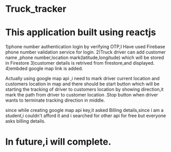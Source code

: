 # Truck_tracker
# This application built using reactjs
1)phone number authentication login by verifying OTP,I Have used Firebase phone number validation service for login.
2)Truck driver can add customer name ,phone number,location mark(latitude,longitude) which will be stored in Firestore
3)customer details is retrived from firestore,and displayed.
4)embded google map link is added.

Actually using google map api ,i need to mark driver current location and customers location in map and there should be start button which will be starting the tracking of driver to customers location by showing direction,it mark the path from driver to customer location .Stop button when driver wants to terminate tracking direction in middle.

since while creating google map api key,it asked Billing details,since i am a student,i couldn't afford it and i searched for other api for free but everyone asks billing details.

# In future,i will complete. 


